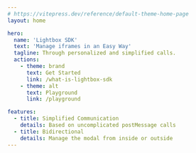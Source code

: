```yaml
---
# https://vitepress.dev/reference/default-theme-home-page
layout: home

hero:
  name: 'Lightbox SDK'
  text: 'Manage iframes in an Easy Way'
  tagline: Through personalized and simplified calls.
  actions:
    - theme: brand
      text: Get Started
      link: /what-is-lightbox-sdk
    - theme: alt
      text: Playground
      link: /playground

features:
  - title: Simplified Communication
    details: Based on uncomplicated postMessage calls
  - title: Bidirectional
    details: Manage the modal from inside or outside
---
```


